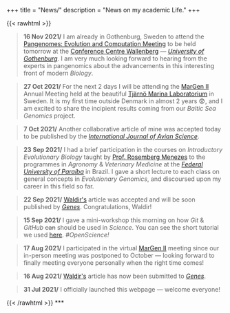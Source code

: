 +++
title = "News/"
description = "News on my academic Life."
+++

{{< rawhtml >}}

<blockquote>
<b>16 Nov 2021/</b> I am already in Gothenburg, Sweden to attend the <a href="https://pgec2021.schlieplab.org/" target="_blank">Pangenomes: Evolution and Computation Meeting</a> to be held tomorrow at the <a href="https://medarbetarportalen.gu.se/service-stod/motesservice/wallenberg/?languageId=100001&skipSSOCheck=true&referer=https%3A%2F%2Fpgec2021.schlieplab.org%2F" target="_blank">Conference Centre Wallenberg</a> — <a href="https://www.gu.se/en" target="_blank"><i>University of Gothenburg</i></a>. I am very much looking forward to hearing from the experts in pangenomics about the advancements in this interesting front of modern <i>Biology</i>.
</blockquote>

<blockquote>
<b>27 Oct 2021/</b> For the next 2 days I will be attending the <a href="https://twitter.com/Margen_II" target="_blank">MarGen II</a> Annual Meeting held at the beautiful <a href="https://www.gu.se/tjarno" target="_blank">Tjärnö Marina Laboratorium</a> in Sweden. It is my first time outside Denmark in almost 2 years 😨, and I am excited to share the incipient results coming from our <i>Baltic Sea Genomics</i> project.
</blockquote>

<blockquote>
<b>7 Oct 2021/</b> Another collaborative article of mine was accepted today to be published by the <a href="https://onlinelibrary.wiley.com/journal/1474919x" target="_blank"><i>International Journal of Avian Science</i></a>.
</blockquote>

<blockquote>
<b>23 Sep 2021/</b> I had a brief participation in the courses on <i>Introductory Evolutionary Biology</i> taught by <a href="https://sites.google.com/view/rosemberg-menezes/home/about-me?authuser=0" target="_blank">Prof. Rosemberg Menezes</a> to the programmes in <i>Agronomy</i> & <i>Veterinary Medicine</i> at the <a href="https://www.ufpb.br/ufpb" target="_blank"><i>Federal University of Paraíba</i></a> in Brazil. I gave a short lecture to each class on general concepts in <i>Evolutionary Genomics</i>, and discoursed upon my career in this field so far. 
</blockquote>

<blockquote>
<b>22 Sep 2021/</b> <a href="https://berbelfilho.wixsite.com/home" target="_blank">Waldir's</a> article was accepted and will be soon published by <a href="https://www.mdpi.com/journal/genes" target="_blank"><i>Genes</i></a>. Congratulations, Waldir!
</blockquote>

<blockquote>
<b>15 Sep 2021/</b> I gave a mini-workshop this morning on how <i>Git</i> & <i>GitHub</i> <strike>can</strike> should be used in <i>Science</i>. You can see the short tutorial we used <a href="https://github.com/layka-pacheco-classes/quick-intro-do-git-github" target="_blank">here</a>. <i>#OpenScience!</i>
</blockquote>

<blockquote>
<b>17 Aug 2021/</b> I participated in the virtual <a href="https://twitter.com/Margen_II" target="_blank">MarGen II</a> meeting since our in-person meeting was postponed to October — looking forward to finally meeting everyone personally when the right time comes!
</blockquote>

<blockquote>
<b>16 Aug 2021/</b> <a href="https://berbelfilho.wixsite.com/home" target="_blank">Waldir's</a> article has now been submitted to <a href="https://www.mdpi.com/journal/genes" target="_blank"><i>Genes</i></a>.
</blockquote>

<blockquote>
<b>31 Jul 2021/</b> I officially launched this webpage — welcome everyone!
</blockquote>
{{< /rawhtml >}}
***